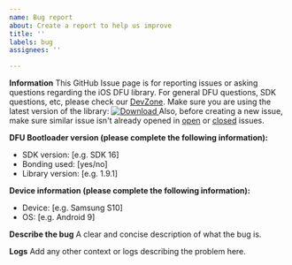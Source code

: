 ```yaml
---
name: Bug report
about: Create a report to help us improve
title: ''
labels: bug
assignees: ''

---
```


**Information**
This GitHub Issue page is for reporting issues or asking questions regarding the iOS DFU library. For general DFU questions, SDK questions, etc, please check our [DevZone](https://devzone.nordicsemi.com/).
Make sure you are using the latest version of the library: [ ![Download](https://api.bintray.com/packages/nordic/android/no.nordicsemi.android%3Adfu/images/download.svg) ](https://bintray.com/nordic/android/no.nordicsemi.android%3Adfu/_latestVersion)
Also, before creating a new issue, make sure similar issue isn't already opened in [open](https://github.com/NordicSemiconductor/Android-DFU-Library/issues) or [closed](https://github.com/NordicSemiconductor/Android-DFU-Library/issues?q=is%3Aissue+is%3Aclosed) issues.

**DFU Bootloader version (please complete the following information):**
 - SDK version: [e.g. SDK 16]
 - Bonding used: [yes/no]
 - Library version: [e.g. 1.9.1]

**Device information (please complete the following information):**
 - Device: [e.g. Samsung S10]
 - OS: [e.g. Android 9]

**Describe the bug**
A clear and concise description of what the bug is.

**Logs**
Add any other context or logs describing the problem here.
